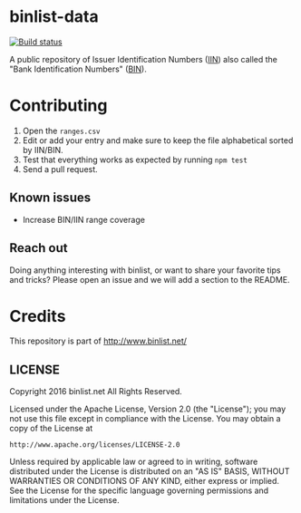 binlist-data
=========

[![Build status](https://api.travis-ci.org/binlist/data.svg)][BUILDSTATUS]

A public repository of Issuer Identification Numbers ([IIN][IIN]) also called
the "Bank Identification Numbers" ([BIN][BIN]).

Contributing
============

1. Open the `ranges.csv`
2. Edit or add your entry and make sure to keep the file alphabetical sorted by IIN/BIN.
3. Test that everything works as expected by running `npm test`
4. Send a pull request.

## Known issues

* Increase BIN/IIN range coverage

## Reach out

Doing anything interesting with binlist, or want to share your favorite tips
and tricks? Please open an issue and we will add a section to the README.

Credits
=======

This repository is part of http://www.binlist.net/

## LICENSE

Copyright 2016 binlist.net All Rights Reserved.

Licensed under the Apache License, Version 2.0 (the "License");
you may not use this file except in compliance with the License.
You may obtain a copy of the License at

    http://www.apache.org/licenses/LICENSE-2.0

Unless required by applicable law or agreed to in writing, software
distributed under the License is distributed on an "AS IS" BASIS,
WITHOUT WARRANTIES OR CONDITIONS OF ANY KIND, either express or implied.
See the License for the specific language governing permissions and
limitations under the License.



[BIN]: http://en.wikipedia.org/wiki/Bank_card_number
[IIN]: http://en.wikipedia.org/wiki/Bank_card_number
[BUILDSTATUS]: https://travis-ci.org/binlist/data/builds
